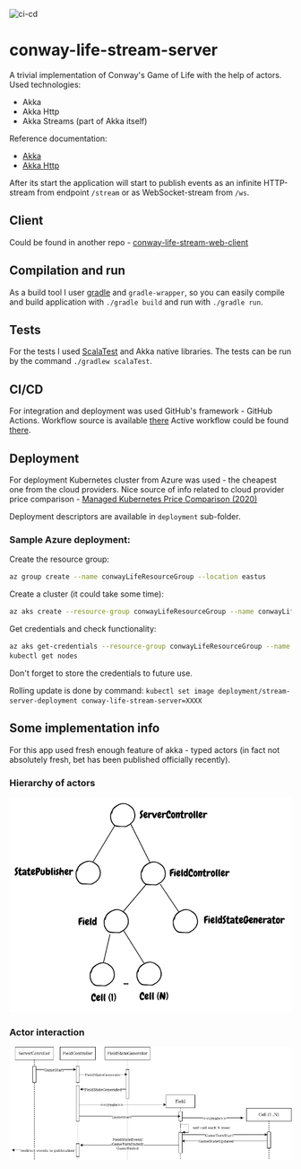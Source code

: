 ![ci-cd](https://github.com/fedor-malyshkin/conway-life-stream-server/workflows/ci-cd/badge.svg)

# conway-life-stream-server
A trivial implementation of Conway's Game of Life with the help of actors. Used technologies:
* Akka
* Akka Http
* Akka Streams (part of Akka itself)

Reference documentation:
* [Akka](https://doc.akka.io/docs/akka/current/)
* [Akka Http](https://doc.akka.io/docs/akka-http/current/)

After its start the application will start to publish events as an infinite HTTP-stream from endpoint `/stream` or as WebSocket-stream from `/ws`.

## Client
Could be found in another repo - [conway-life-stream-web-client](https://github.com/fedor-malyshkin/conway-life-stream-web-client)

## Compilation and run
As a build tool I user [gradle](https://gradle.org/) and `gradle-wrapper`, so you can easily compile and build 
application with `./gradle build` and run with `./gradle run`.

## Tests
For the tests I used [ScalaTest](https://www.scalatest.org/) and Akka native libraries. The tests can be run by the command `./gradlew scalaTest`.

## CI/CD
For integration and deployment was used GitHub's framework - GitHub Actions. Workflow source is available [there](.github/workflows/ci-cd.yml)
Active workflow could be found [there](https://github.com/fedor-malyshkin/conway-life-stream-server/actions).

## Deployment 
For deployment Kubernetes cluster from Azure was used  - the cheapest one from the cloud providers.
Nice source of info related to cloud provider price comparison - [Managed Kubernetes Price Comparison (2020)](https://devopsdirective.com/posts/2020/03/managed-kubernetes-comparison/)

Deployment descriptors are available in `deployment` sub-folder.

### Sample Azure deployment:
Create the resource group:
```sh
az group create --name conwayLifeResourceGroup --location eastus
```
Create a cluster (it could take some time):
```sh
az aks create --resource-group conwayLifeResourceGroup --name conwayLifeAKSCluster --node-count 1  --node-vm-size Standard_B2s --enable-addons monitoring --generate-ssh-keys
```

Get credentials and check functionality:
```sh
az aks get-credentials --resource-group conwayLifeResourceGroup --name conwayLifeAKSCluster
kubectl get nodes
```
Don't forget to store the credentials to future use.

Rolling update is done by command: `kubectl set image deployment/stream-server-deployment conway-life-stream-server=XXXX`

## Some implementation info
For this app used fresh enough feature of akka - typed actors (in fact not absolutely fresh,
bet has been published officially recently).

### Hierarchy of actors
![hierarchy](docs/images/hierarchy.png)

### Actor interaction
![interaction](docs/images/interaction.png)
